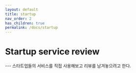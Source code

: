 ```yaml
---
layout: default
title: startup
nav_order: 2
has_children: true
permalink: /docs/startup
---
```


<h1>Startup service review</h1>
---
스타트업들의 서비스를 직접 사용해보고 리뷰를 남겨놓으려고 한다.
